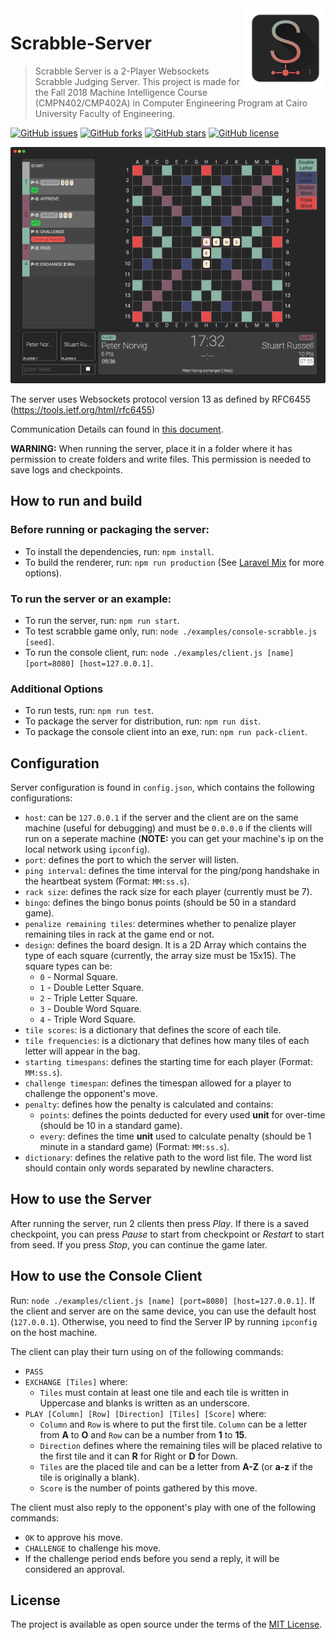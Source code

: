 <img src="docs/icon.png" align="right" />

# Scrabble-Server

> Scrabble Server is a 2-Player Websockets Scrabble Judging Server. This project is made for the Fall 2018 Machine Intelligence Course (CMPN402/CMP402A) in Computer Engineering Program at Cairo University Faculty of Engineering.


[![GitHub issues](https://img.shields.io/github/issues/yahiaetman/Scrabble-Server.svg)](https://github.com/yahiaetman/Scrabble-Server/issues)
[![GitHub forks](https://img.shields.io/github/forks/yahiaetman/Scrabble-Server.svg)](https://github.com/yahiaetman/Scrabble-Server/network)
[![GitHub stars](https://img.shields.io/github/stars/yahiaetman/Scrabble-Server.svg)](https://github.com/yahiaetman/Scrabble-Server/stargazers)
[![GitHub license](https://img.shields.io/github/license/yahiaetman/Scrabble-Server.svg)](https://github.com/yahiaetman/Scrabble-Server/blob/master/LICENSE)


![Screenshot](docs/screenshot.png)

The server uses Websockets protocol version 13 as defined by RFC6455 (https://tools.ietf.org/html/rfc6455)

Communication Details can found in [this document](docs/protocol.pdf).

**WARNING:** When running the server, place it in a folder where it has permission to create folders and write files. This permission is needed to save logs and checkpoints.

## How to run and build

### Before running or packaging the server:

- To install the dependencies, run: `npm install`.
- To build the renderer, run: `npm run production` (See [Laravel Mix](https://laravel.com/docs/5.7/mix#running-mix) for more options).

### To run the server or an example:

- To run the server, run: `npm run start`.
- To test scrabble game only, run: `node ./examples/console-scrabble.js [seed]`.
- To run the console client, run: `node ./examples/client.js [name] [port=8080] [host=127.0.0.1]`.

### Additional Options

- To run tests, run: `npm run test`.
- To package the server for distribution, run: `npm run dist`.
- To package the console client into an exe, run: `npm run pack-client`.

## Configuration

Server configuration is found in `config.json`, which contains the following configurations:

- `host`: can be `127.0.0.1` if the server and the client are on the same machine (useful for debugging) and must be `0.0.0.0` if the clients will run on a seperate machine (**NOTE:** you can get your machine's ip on the local network using `ipconfig`).
- `port`: defines the port to which the server will listen.
- `ping interval`: defines the time interval for the ping/pong handshake in the heartbeat system (Format: `MM:ss.s`).
- `rack size`: defines the rack size for each player (currently must be 7).
- `bingo`: defines the bingo bonus points (should be 50 in a standard game).
- `penalize remaining tiles`: determines whether to penalize player remaining tiles in rack at the game end or not.
- `design`: defines the board design. It is a 2D Array which contains the type of each square (currently, the array size must be 15x15). The square types can be:
	- `0` - Normal Square.
	- `1` - Double Letter Square.
	- `2` - Triple Letter Square.
	- `3` - Double Word Square.
	- `4` - Triple Word Square.
- `tile scores`: is a dictionary that defines the score of each tile.
- `tile frequencies`: is a dictionary that defines how many tiles of each letter will appear in the bag.
- `starting timespans`: defines the starting time for each player (Format: `MM:ss.s`).
- `challenge timespan`: defines the timespan allowed for a player to challenge the opponent's move.
- `penalty`: defines how the penalty is calculated and contains:
	- `points`: defines the points deducted for every used **unit** for over-time (should be 10 in a standard game).
	- `every`: defines the time **unit** used to calculate penalty (should be 1 minute in a standard game) (Format: `MM:ss.s`).
- `dictionary`: defines the relative path to the word list file. The word list should contain only words separated by newline characters.

## How to use the Server

After running the server, run 2 clients then press *Play*. If there is a saved checkpoint, you can press *Pause* to start from checkpoint or *Restart* to start from seed. If you press *Stop*, you can continue the game later.

## How to use the Console Client

Run: `node ./examples/client.js [name] [port=8080] [host=127.0.0.1]`. If the client and server are on the same device, you can use the default host (`127.0.0.1`). Otherwise, you need to find the Server IP by running `ipconfig` on the host machine. 

The client can play their turn using on of the following commands:

- `PASS`
- `EXCHANGE [Tiles]` where:
	- `Tiles` must contain at least one tile and each tile is written in Uppercase and blanks is written as an underscore.
- `PLAY [Column] [Row] [Direction] [Tiles] [Score]` where:
	- `Column` and `Row` is where to put the first tile. `Column` can be a letter from **A** to **O** and `Row` can be a number from **1** to **15**.
	- `Direction` defines where the remaining tiles will be placed relative to the first tile and it can **R** for Right or **D** for Down.
	- `Tiles` are the placed tile and can be a letter from **A-Z** (or **a-z** if the tile is originally a blank).
	- `Score` is the number of points gathered by this move.

The client must also reply to the opponent's play with one of the following commands:

- `OK` to approve his move.
- `CHALLENGE` to challenge his move.
- If the challenge period ends before you send a reply, it will be considered an approval.

## License
The project is available as open source under the terms of the [MIT License](LICENSE).

